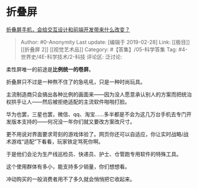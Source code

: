 # 折叠屏
[折叠屏手机，会给交互设计和前端开发带来什么改变？](https://www.zhihu.com/question/313619328/answer/609601235)

> Author: #0-Anonymity
> Last update: [编辑于 2019-02-28]
> Link: [[极目]] [[折叠屏 2]] [[视觉艺术品]]
> Category: #【答集】/05-科学答集
> Tag: #4-世界史/4E-科学技术/2-科技
> 评论区:
> 泛讨论:

柔性屏唯一的前途是**比例统一的卷屏**。

折叠屏只不过是一种熬不住了的急吼吼，只是一种时尚玩具。

主流制造商只会搞出各种比例的画面来——因为没人愿意承认别人的方案而把统治权拱手让人——然后被拒绝适配的主流软件啪啪打脸。

华为也罢，三星也罢，微信、qq、淘宝……多半都是不会为这几万台手机去专门开发版本支持的——何况没一年你们就又要改方案改尺寸。

更不用说对界面要求苛刻的游戏体验了。网页你还可以自适应，你让实时战略/战术游戏“适配”下看看，玩家铁定骂死你啊。

于是他们会沦为生产线巡检员、快递员、护士、仓管跑专用软件的特殊工具。

这个使用群体有多小，能支持多少销量，你们想想看。

冲动购买的一般消费者用不了多久就会悄悄把它收起来。
